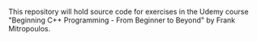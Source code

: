 This repository will hold source code for exercises in the Udemy course "Beginning C++ Programming - From Beginner to Beyond" by Frank Mitropoulos.
